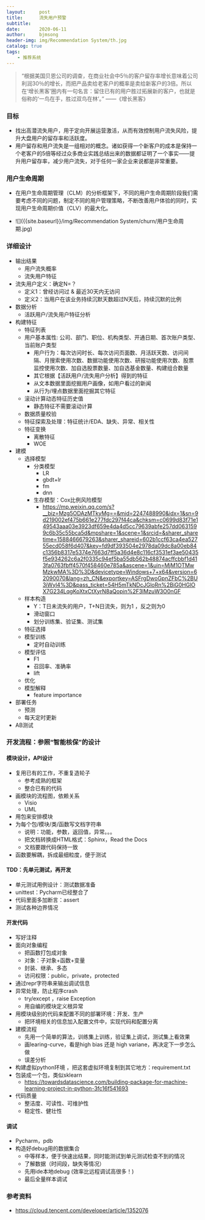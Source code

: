```yaml
---
layout:     post
title:      流失用户预警
subtitle:   
date:       2020-06-11
author:     bjmsong
header-img: img/Recommendation System/th.jpg
catalog: true
tags:
    - 推荐系统
---
```


>“根据美国贝恩公司的调查，在商业社会中5％的客户留存率增长意味着公司利润30％的增长，而把产品卖给老客户的概率是卖给新客户的3倍。所以在‘增长黑客’圈内有一句名言：留住已有的用户胜过拓展新的客户，也就是俗称的‘一鸟在手，胜过双鸟在林’。”
>——《增长黑客》



### 目标

- 找出高潜流失用户，用于定向开展运营激活，从而有效控制用户流失风险，提升大盘用户的留存率和活跃度。
- 用户留存和用户流失是一组相对的概念。诸如获得一个新客户的成本是保持一个老客户的5倍等经过众多商业实践总结出来的数据都证明了一个事实——提升用户留存率，减少用户流失，对于任何一家企业来说都是非常重要。



### 用户生命周期

- 在用户生命周期管理（CLM）的分析框架下，不同的用户生命周期阶段我们需要考虑不同的问题，制定不同的用户管理策略，不断改善用户体验的同时，实现用户生命周期价值（CLV）的最大化。

<ul> 
<li markdown="1"> 
![]({{site.baseurl}}/img/Recommendation System/churn/用户生命周期.jpg) 
</li> 
</ul> 



### 详细设计

- 输出结果
    - 用户流失概率
	- 流失用户特征
- 流失用户定义：确定N=？
    - 定义1：曾经访问过 & 最近30天内无访问
    - 定义2：当用户在该业务持续沉默天数超过N天后，持续沉默的比例
- 数据分析
    - 活跃用户/流失用户特征分析
- 构建特征
	- 特征列表
    - 用户基本属性: 公司、部门、职位、机构类型、开通日期、首次账户类型、当前账户类型 
	  - 用户行为：每次访问时长、每次访问页面数、月活跃天数、访问间隔、月搜索使用次数、数据功能使用次数、研报功能使用次数、股票监控使用次数、加自选股票数量、加自选基金数量、构建组合数量
	  - 其它根据【活跃用户/流失用户分析】得到的特征
	  - 从文本数据里面挖掘用户画像，如用户看过的新闻
	  - 从行为/埋点数据里面挖掘其它特征
	- 滚动计算动态特征历史值
	  - 静态特征不需要滚动计算
	- 数据质量校验
	- 特征探索及处理：特征统计/EDA、缺失、异常、相关性
	- 特征变换
	  - 离散特征
	  - WOE
- 建模
	- 选择模型
	  - 分类模型
	    - LR
	    - gbdt+lr
	    - fm
	    - dnn
	  - 生存模型：Cox比例风险模型
	    - https://mp.weixin.qq.com/s?__biz=Mzg5ODAzMTkyMg==&mid=2247488990&idx=1&sn=9d219002ef475b661e277fdc297f44ca&chksm=c0699d83f71e149543aaa03e3923df659e4da4d5cc79639abfe257dd0631599c6b35c55bca5d&mpshare=1&scene=1&srcid=&sharer_sharetime=1588466679263&sharer_shareid=602b1ccf63ca4ea52755ecd058f6d407&key=fd9df393504e2978da09dc8a00eb84c1356b8317e5374e7663d7ff5a36d4e8c116cf3531ef3ae50435f5e934262c6a2f0335c94ef5ba55db562b48874acffcbbf1d413fa0763fbff4570f458460e785a&ascene=1&uin=MjM1OTMwMzkwMA%3D%3D&devicetype=Windows+7+x64&version=62090070&lang=zh_CN&exportkey=ASFrgDwoGpnZFbC%2BU3iWyl4%3D&pass_ticket=54H5mTkNDcJGloRn%2BiG0HGlOX7G234LqgKoXtxCtXyrN8aQopin%2F3lMzuW3O0nGF
	- 样本构造
	  - Y：T日未流失的用户，T+N日流失，则为1 ，反之则为0
	  - 滑动窗口
	  - 划分训练集、验证集、测试集
	- 特征选择
	- 模型训练
	  - 定时自动训练
	- 模型评估
	  - F1
	  - 召回率、准确率
	  - lift
	- 优化
	- 模型解释
	  - feature importance
- 部署任务
    - 预测
    - 每天定时更新
- AB测试



### 开发流程：参照“智能核保”的设计

#### 模块设计，API设计    

- 复用已有的工作，不重复造轮子        
  - 参考成熟的框架
  - 整合已有的代码
- 画模块的流程图，依赖关系        
  - Visio
  - UML
- 用包来安排模块
- 为每个包/模块/类/函数写文档字符串        
  - 说明：功能，参数，返回值，异常。。。
  - 把文档转换成HTML格式：Sphinx，Read the Docs
  - 文档要跟代码保持一致
- 函数要解耦，拆成最细粒度，便于测试



#### TDD：先单元测试，再开发    

- 单元测试用例设计：测试数据准备
- unittest：Pycharm已经整合了
- 代码里面多加断言：assert
- 测试各种边界情况



#### 开发代码    

- 写好注释
- 面向对象编程        
  - 把函数打包成对象
  - 对象：子对象+函数+变量
  - 封装、继承、多态
  - 访问权限：public，private，protected
- 通过repr字符串来输出调试信息
- 异常处理，防止程序crash        
  - try/except ，raise Exception
  - 用自编的模块定义根异常
- 用模块级别的代码来配置不同的部署环境：开发、生产        
  - 把环境相关的信息加入配置文件中，实现代码和配置分离
- 建模流程        
  - 先用一个简单的算法，训练集上训练，验证集上调试，测试集上看效果
  - 画learing-curve，看是high bias 还是 high variane，再决定下一步怎么做
  - 误差分析
- 构建虚拟python环境 ，把这套虚拟环境复制到其它地方：requirement.txt
- 包装成一个包，类似sklearn        
  - https://towardsdatascience.com/building-package-for-machine-learning-project-in-python-3fc16f541693
- 代码质量        
  - 整洁度、可读性、可维护性
  - 稳定性、健壮性



#### 调试    

- Pycharm，pdb
- 构造好debug用的数据集合        
  - 中等样本，便于快速出结果，同时能测试到单元测试检查不到的情况
  - 了解数据（时间段，缺失等情况）
  - 先用ide本地debug (效率比远程调试高很多！)
  - 最后全量样本调试



### 参考资料
- https://cloud.tencent.com/developer/article/1352076